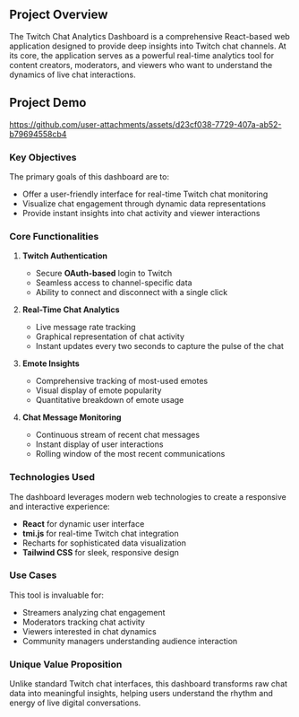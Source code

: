 ## Project Overview

The Twitch Chat Analytics Dashboard is a comprehensive React-based web application designed to provide deep insights into Twitch chat channels. At its core, the application serves as a powerful real-time analytics tool for content creators, moderators, and viewers who want to understand the dynamics of live chat interactions.


## Project Demo

https://github.com/user-attachments/assets/d23cf038-7729-407a-ab52-b79694558cb4





### Key Objectives

The primary goals of this dashboard are to:
- Offer a user-friendly interface for real-time Twitch chat monitoring
- Visualize chat engagement through dynamic data representations
- Provide instant insights into chat activity and viewer interactions

### Core Functionalities

1. **Twitch Authentication**
   - Secure __OAuth-based__ login to Twitch
   - Seamless access to channel-specific data
   - Ability to connect and disconnect with a single click

2. **Real-Time Chat Analytics**
   - Live message rate tracking
   - Graphical representation of chat activity
   - Instant updates every two seconds to capture the pulse of the chat

3. **Emote Insights**
   - Comprehensive tracking of most-used emotes
   - Visual display of emote popularity
   - Quantitative breakdown of emote usage

4. **Chat Message Monitoring**
   - Continuous stream of recent chat messages
   - Instant display of user interactions
   - Rolling window of the most recent communications

### Technologies Used

The dashboard leverages modern web technologies to create a responsive and interactive experience:
- __React__ for dynamic user interface
- __tmi.js__ for real-time Twitch chat integration
- Recharts for sophisticated data visualization
- __Tailwind CSS__ for sleek, responsive design

### Use Cases

This tool is invaluable for:
- Streamers analyzing chat engagement
- Moderators tracking chat activity
- Viewers interested in chat dynamics
- Community managers understanding audience interaction

### Unique Value Proposition

Unlike standard Twitch chat interfaces, this dashboard transforms raw chat data into meaningful insights, helping users understand the rhythm and energy of live digital conversations.
